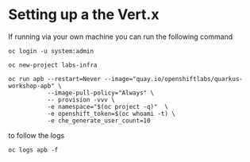 # Setting up a the Vert.x 

If running via your own machine you can run the following command

  ```
  oc login -u system:admin

  oc new-project labs-infra

  oc run apb --restart=Never --image="quay.io/openshiftlabs/quarkus-workshop-apb" \
             --image-pull-policy="Always" \
             -- provision -vvv \
             -e namespace="$(oc project -q)"  \
             -e openshift_token=$(oc whoami -t) \
             -e che_generate_user_count=10
  ```

to follow the logs
  ```
  oc logs apb -f
  ```
